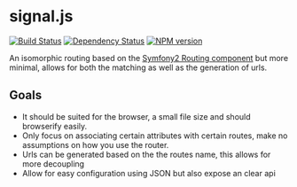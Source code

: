 signal.js
=========

[![Build Status](https://travis-ci.org/advanderveer/signal.js.png?branch=master)](https://travis-ci.org/advanderveer/signal.js)
[![Dependency Status](https://david-dm.org/advanderveer/signal.js.png)](https://david-dm.org/advanderveer/signal.js)
[![NPM version](https://badge.fury.io/js/signal.js.png)](http://badge.fury.io/js/signal.js)

An isomorphic routing based on the [Symfony2 Routing component](https://github.com/symfony/Routing) but more minimal, allows for both the matching as well as the generation of urls. 

Goals
---------
+   It should be suited for the browser, a small file size and should browserify easily.
+   Only focus on associating certain attributes with certain routes, make no assumptions on how you use the router.
+   Urls can be generated based on the the routes name, this allows for more decoupling
+   Allow for easy configuration using JSON but also expose an clear api